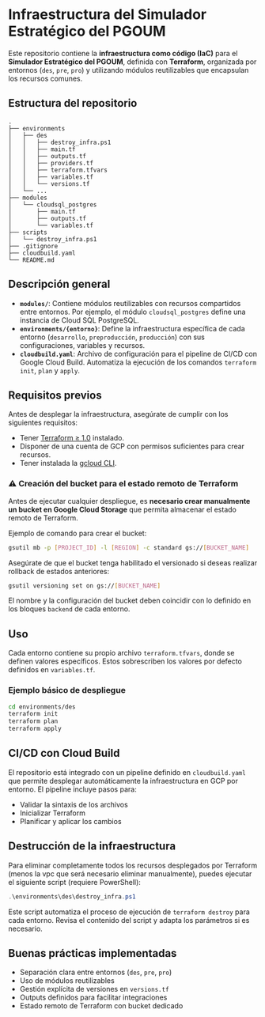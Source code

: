# Infraestructura del Simulador Estratégico del PGOUM

Este repositorio contiene la **infraestructura como código (IaC)** para el **Simulador Estratégico del PGOUM**, definida con **Terraform**, organizada por entornos (`des`, `pre`, `pro`) y utilizando módulos reutilizables que encapsulan los recursos comunes.

## Estructura del repositorio

```
.
├── environments
│   ├── des
│   │   ├── destroy_infra.ps1
│   │   ├── main.tf
│   │   ├── outputs.tf
│   │   ├── providers.tf
│   │   ├── terraform.tfvars
│   │   ├── variables.tf
│   │   └── versions.tf
│   └── ...
├── modules
│   └── cloudsql_postgres
│       ├── main.tf
│       ├── outputs.tf
│       └── variables.tf
├── scripts
│   └── destroy_infra.ps1
├── .gitignore
├── cloudbuild.yaml
└── README.md
```

## Descripción general

- **`modules/`**: Contiene módulos reutilizables con recursos compartidos entre entornos. Por ejemplo, el módulo `cloudsql_postgres` define una instancia de Cloud SQL PostgreSQL.
- **`environments/{entorno}`**: Define la infraestructura específica de cada entorno (`desarrollo`, `preproducción`, `producción`) con sus configuraciones, variables y recursos.
- **`cloudbuild.yaml`**: Archivo de configuración para el pipeline de CI/CD con Google Cloud Build. Automatiza la ejecución de los comandos `terraform init`, `plan` y `apply`.

## Requisitos previos

Antes de desplegar la infraestructura, asegúrate de cumplir con los siguientes requisitos:

- Tener [Terraform ≥ 1.0](https://www.terraform.io/downloads) instalado.
- Disponer de una cuenta de GCP con permisos suficientes para crear recursos.
- Tener instalada la [gcloud CLI](https://cloud.google.com/sdk/docs/install).

### ⚠️ Creación del bucket para el estado remoto de Terraform

Antes de ejecutar cualquier despliegue, es **necesario crear manualmente un bucket en Google Cloud Storage** que permita almacenar el estado remoto de Terraform.

Ejemplo de comando para crear el bucket:

```bash
gsutil mb -p [PROJECT_ID] -l [REGION] -c standard gs://[BUCKET_NAME]
```

Asegúrate de que el bucket tenga habilitado el versionado si deseas realizar rollback de estados anteriores:

```bash
gsutil versioning set on gs://[BUCKET_NAME]
```

El nombre y la configuración del bucket deben coincidir con lo definido en los bloques `backend` de cada entorno.

## Uso

Cada entorno contiene su propio archivo `terraform.tfvars`, donde se definen valores específicos. Estos sobrescriben los valores por defecto definidos en `variables.tf`.

### Ejemplo básico de despliegue

```bash
cd environments/des
terraform init
terraform plan
terraform apply
```

## CI/CD con Cloud Build

El repositorio está integrado con un pipeline definido en `cloudbuild.yaml` que permite desplegar automáticamente la infraestructura en GCP por entorno. El pipeline incluye pasos para:

- Validar la sintaxis de los archivos
- Inicializar Terraform
- Planificar y aplicar los cambios

## Destrucción de la infraestructura

Para eliminar completamente todos los recursos desplegados por Terraform (menos la vpc que será necesario eliminar manualmente), puedes ejecutar el siguiente script (requiere PowerShell):

```powershell
.\environments\des\destroy_infra.ps1
```

Este script automatiza el proceso de ejecución de `terraform destroy` para cada entorno. Revisa el contenido del script y adapta los parámetros si es necesario.

## Buenas prácticas implementadas

- Separación clara entre entornos (`des`, `pre`, `pro`)
- Uso de módulos reutilizables
- Gestión explícita de versiones en `versions.tf`
- Outputs definidos para facilitar integraciones
- Estado remoto de Terraform con bucket dedicado
